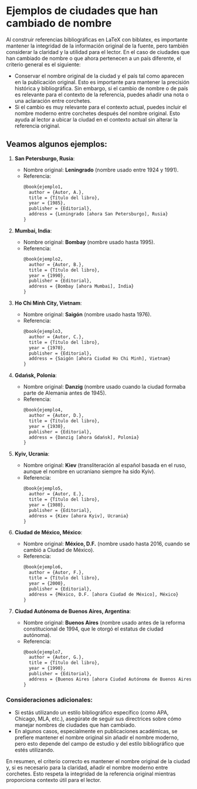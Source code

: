 # Ejemplos de ciudades que han cambiado de nombre

Al construir referencias bibliográficas en LaTeX con biblatex, es importante mantener la integridad de la información original de la fuente, pero también considerar la claridad y la utilidad para el lector. En el caso de ciudades que han cambiado de nombre o que ahora pertenecen a un país diferente, el criterio general es el siguiente:

- Conservar el nombre original de la ciudad y el país tal como aparecen en la publicación original. Esto es importante para mantener la precisión histórica y bibliográfica. Sin embargo, si el cambio de nombre o de país es relevante para el contexto de la referencia, puedes añadir una nota o una aclaración entre corchetes.
- Si el cambio es muy relevante para el contexto actual, puedes incluir el nombre moderno entre corchetes después del nombre original. Esto ayuda al lector a ubicar la ciudad en el contexto actual sin alterar la referencia original.

## Veamos algunos ejemplos:

1. **San Petersburgo, Rusia**:
   - Nombre original: **Leningrado** (nombre usado entre 1924 y 1991).
   - Referencia:  
     ```latex
     @book{ejemplo1,
       author = {Autor, A.},
       title = {Título del libro},
       year = {1985},
       publisher = {Editorial},
       address = {Leningrado [ahora San Petersburgo], Rusia}
     }
     ```

2. **Mumbai, India**:
   - Nombre original: **Bombay** (nombre usado hasta 1995).
   - Referencia:  
     ```latex
     @book{ejemplo2,
       author = {Autor, B.},
       title = {Título del libro},
       year = {1990},
       publisher = {Editorial},
       address = {Bombay [ahora Mumbai], India}
     }
     ```

3. **Ho Chi Minh City, Vietnam**:
   - Nombre original: **Saigón** (nombre usado hasta 1976).
   - Referencia:  
     ```latex
     @book{ejemplo3,
       author = {Autor, C.},
       title = {Título del libro},
       year = {1970},
       publisher = {Editorial},
       address = {Saigón [ahora Ciudad Ho Chi Minh], Vietnam}
     }
     ```

4. **Gdańsk, Polonia**:
   - Nombre original: **Danzig** (nombre usado cuando la ciudad formaba parte de Alemania antes de 1945).
   - Referencia:  
     ```latex
     @book{ejemplo4,
       author = {Autor, D.},
       title = {Título del libro},
       year = {1930},
       publisher = {Editorial},
       address = {Danzig [ahora Gdańsk], Polonia}
     }
     ```

5. **Kyiv, Ucrania**:
   - Nombre original: **Kiev** (transliteración al español basada en el ruso, aunque el nombre en ucraniano siempre ha sido Kyiv).
   - Referencia:  
     ```latex
     @book{ejemplo5,
       author = {Autor, E.},
       title = {Título del libro},
       year = {1980},
       publisher = {Editorial},
       address = {Kiev [ahora Kyiv], Ucrania}
     }
     ```

6. **Ciudad de México, México**:
   - Nombre original: **México, D.F.** (nombre usado hasta 2016, cuando se cambió a Ciudad de México).
   - Referencia:  
     ```latex
     @book{ejemplo6,
       author = {Autor, F.},
       title = {Título del libro},
       year = {2000},
       publisher = {Editorial},
       address = {México, D.F. [ahora Ciudad de México], México}
     }
     ```

7. **Ciudad Autónoma de Buenos Aires, Argentina**:
   - Nombre original: **Buenos Aires** (nombre usado antes de la reforma constitucional de 1994, que le otorgó el estatus de ciudad autónoma).
   - Referencia:  
     ```latex
     @book{ejemplo7,
       author = {Autor, G.},
       title = {Título del libro},
       year = {1990},
       publisher = {Editorial},
       address = {Buenos Aires [ahora Ciudad Autónoma de Buenos Aires], Argentina}
     }
     ```

### Consideraciones adicionales:
- Si estás utilizando un estilo bibliográfico específico (como APA, Chicago, MLA, etc.), asegúrate de seguir sus directrices sobre cómo manejar nombres de ciudades que han cambiado.
- En algunos casos, especialmente en publicaciones académicas, se prefiere mantener el nombre original sin añadir el nombre moderno, pero esto depende del campo de estudio y del estilo bibliográfico que estés utilizando.

En resumen, el criterio correcto es mantener el nombre original de la ciudad y, si es necesario para la claridad, añadir el nombre moderno entre corchetes. Esto respeta la integridad de la referencia original mientras proporciona contexto útil para el lector.